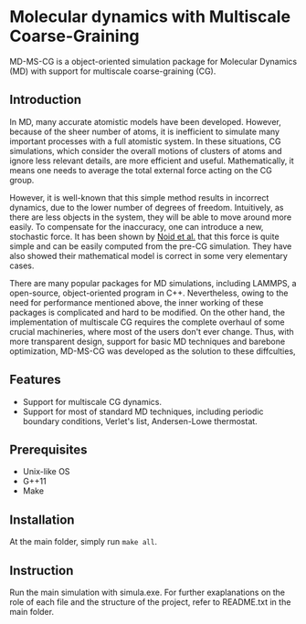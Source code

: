 # Molecular dynamics with Multiscale Coarse-Graining

MD-MS-CG is a object-oriented simulation package for Molecular Dynamics (MD) with support for multiscale coarse-graining (CG).

## Introduction

In MD, many accurate atomistic models have been developed. However, because of the sheer number of atoms, it is inefficient to simulate many important processes with a full atomistic system. In these situations, CG simulations, which consider the overall motions of clusters of atoms and ignore less relevant details, are more efficient and useful. Mathematically, it means one needs to average the total external force acting on the CG group.

However, it is well-known that this simple method results in incorrect dynamics, due to the lower number of degrees of freedom. Intuitively, as there are less objects in the system, they will be able to move around more easily. To compensate for the inaccuracy, one can introduce a new, stochastic force. It has been shown by [Noid et al.](https://aip.scitation.org/doi/10.1063/1.2938860) that this force is quite simple and can be easily computed from the pre-CG simulation. They have also showed their mathematical model is correct in some very elementary cases.

There are many popular packages for MD simulations, including LAMMPS, a open-source, object-oriented program in C++. Nevertheless, owing to the need for performance mentioned above, the inner working of these packages is complicated and hard to be modified. On the other hand, the implementation of multiscale CG requires the complete overhaul of some crucial machineries, where most of the users don't ever change. Thus, with more transparent design, support for basic MD techniques and barebone optimization, MD-MS-CG was developed as the solution to these diffculties, 

## Features

- Support for multiscale CG dynamics.
- Support for most of standard MD techniques, including periodic boundary conditions, Verlet's list, Andersen-Lowe thermostat.

## Prerequisites

- Unix-like OS
- G++11
- Make

## Installation

At the main folder, simply run `make all`.

## Instruction

Run the main simulation with simula.exe. For further exaplanations on the role of each file and the structure of the project, refer to README.txt in the main folder.
